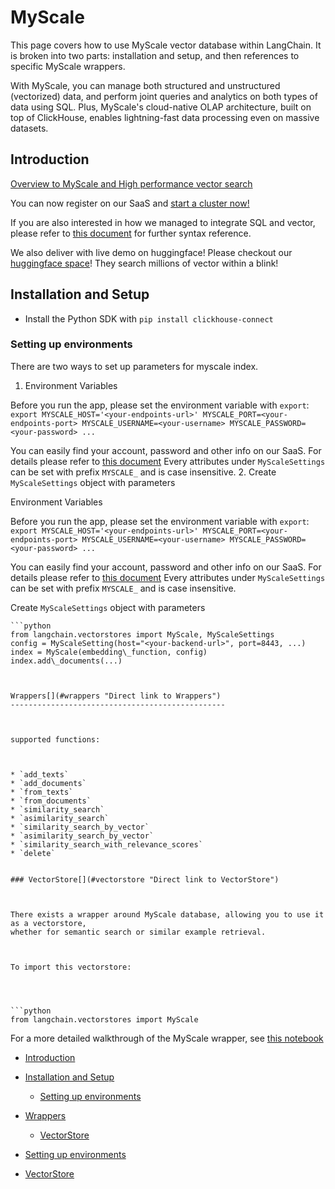 # MyScale

This page covers how to use MyScale vector database within LangChain.
It is broken into two parts: installation and setup, and then references to specific MyScale wrappers.

With MyScale, you can manage both structured and unstructured (vectorized) data, and perform joint queries and analytics on both types of data using SQL. Plus, MyScale's cloud-native OLAP architecture, built on top of ClickHouse, enables lightning-fast data processing even on massive datasets.

## Introduction[​](#introduction "Direct link to Introduction")

[Overview to MyScale and High performance vector search](https://docs.myscale.com/en/overview/)

You can now register on our SaaS and [start a cluster now!](https://docs.myscale.com/en/quickstart/)

If you are also interested in how we managed to integrate SQL and vector, please refer to [this document](https://docs.myscale.com/en/vector-reference/) for further syntax reference.

We also deliver with live demo on huggingface! Please checkout our [huggingface space](https://huggingface.co/myscale)! They search millions of vector within a blink!

## Installation and Setup[​](#installation-and-setup "Direct link to Installation and Setup")

- Install the Python SDK with `pip install clickhouse-connect`

### Setting up environments[​](#setting-up-environments "Direct link to Setting up environments")

There are two ways to set up parameters for myscale index.

1. Environment Variables

Before you run the app, please set the environment variable with `export`:
`export MYSCALE_HOST='<your-endpoints-url>' MYSCALE_PORT=<your-endpoints-port> MYSCALE_USERNAME=<your-username> MYSCALE_PASSWORD=<your-password> ...`

You can easily find your account, password and other info on our SaaS. For details please refer to [this document](https://docs.myscale.com/en/cluster-management/)
Every attributes under `MyScaleSettings` can be set with prefix `MYSCALE_` and is case insensitive.
2\. Create `MyScaleSettings` object with parameters

Environment Variables

Before you run the app, please set the environment variable with `export`:
`export MYSCALE_HOST='<your-endpoints-url>' MYSCALE_PORT=<your-endpoints-port> MYSCALE_USERNAME=<your-username> MYSCALE_PASSWORD=<your-password> ...`

You can easily find your account, password and other info on our SaaS. For details please refer to [this document](https://docs.myscale.com/en/cluster-management/)
Every attributes under `MyScaleSettings` can be set with prefix `MYSCALE_` and is case insensitive.

Create `MyScaleSettings` object with parameters

````text
```python  
from langchain.vectorstores import MyScale, MyScaleSettings  
config = MyScaleSetting(host="<your-backend-url>", port=8443, ...)  
index = MyScale(embedding\_function, config)  
index.add\_documents(...)  
````

````


Wrappers[​](#wrappers "Direct link to Wrappers")
------------------------------------------------



supported functions:



* `add_texts`
* `add_documents`
* `from_texts`
* `from_documents`
* `similarity_search`
* `asimilarity_search`
* `similarity_search_by_vector`
* `asimilarity_search_by_vector`
* `similarity_search_with_relevance_scores`
* `delete`


### VectorStore[​](#vectorstore "Direct link to VectorStore")



There exists a wrapper around MyScale database, allowing you to use it as a vectorstore,
whether for semantic search or similar example retrieval.



To import this vectorstore:




```python
from langchain.vectorstores import MyScale  

````

For a more detailed walkthrough of the MyScale wrapper, see [this notebook](/docs/integrations/vectorstores/myscale.html)

- [Introduction](#introduction)

- [Installation and Setup](#installation-and-setup)

  - [Setting up environments](#setting-up-environments)

- [Wrappers](#wrappers)

  - [VectorStore](#vectorstore)

- [Setting up environments](#setting-up-environments)

- [VectorStore](#vectorstore)
